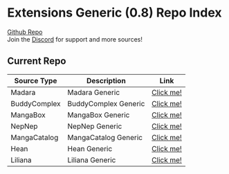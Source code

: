 # Extensions Generic (0.8) Repo Index

[Github Repo](https://github.com/TheNetsky/extensions-generic-0.8)
<br>
Join the [Discord](https://discord.gg/rmf6jQpMU9) for support and more sources!

## Current Repo

| Source Type | Description |          Link |
| ---        |    ----   |         --- |
| Madara      | Madara Generic      | [Click me!](https://jorgexxw.github.io/extensions-generic-0.8/madara/)    |
| BuddyComplex      | BuddyComplex Generic      | [Click me!](https://thenetsky.github.io/extensions-generic-0.8/buddycomplex/)    |
| MangaBox      | MangaBox Generic      | [Click me!](https://thenetsky.github.io/extensions-generic-0.8/mangabox/)    |
| NepNep      | NepNep Generic      | [Click me!](https://thenetsky.github.io/extensions-generic-0.8/nepnep/)    |
| MangaCatalog      | MangaCatalog Generic      | [Click me!](https://thenetsky.github.io/extensions-generic-0.8/mangacatalog/)    |
| Hean      | Hean Generic      | [Click me!](https://thenetsky.github.io/extensions-generic-0.8/hean/)    |
| Liliana      | Liliana Generic      | [Click me!](https://thenetsky.github.io/extensions-generic-0.8/liliana/)    |
